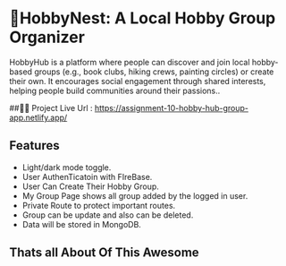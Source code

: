 
# 🚀HobbyNest: A Local Hobby Group Organizer




HobbyHub is a platform where people can discover and join local hobby-based groups (e.g., book clubs, hiking crews, painting circles) or create their own. It encourages social engagement through shared interests, helping people build communities around their passions..





##🚀🚀 Project Live Url : https://assignment-10-hobby-hub-group-app.netlify.app/


## Features


- Light/dark mode toggle.
- User AuthenTicatoin with FIreBase.
- User Can Create Their Hobby Group.
- My Group Page shows all group added by the logged in user.
- Private Route to protect important routes.
- Group can be update and also can be deleted.
- Data will be stored in MongoDB.




## Thats all About Of This Awesome